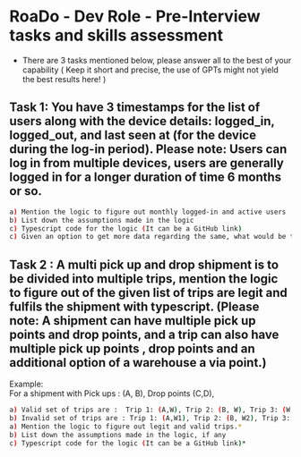 # RoaDo - Dev Role - Pre-Interview tasks and skills assessment

- There are 3 tasks mentioned below, please answer all to the best of your capability ( Keep it short and precise, the use of GPTs might not yield the best results here! )

## Task 1: You have 3 timestamps for the list of users along with the device details: logged_in, logged_out, and last seen at (for the device during the log-in period). Please note: Users can log in from multiple devices, users are generally logged in for a longer duration of time 6 months or so.
```sh
a) Mention the logic to figure out monthly logged-in and active users
b) List down the assumptions made in the logic
c) Typescript code for the logic (It can be a GitHub link)
c) Given an option to get more data regarding the same, what would be the fields / key values that would help to get better accurate values for the same and how would it help the time complexity of the operation?
  ```

## Task 2 : A multi pick up and drop shipment is to be divided into multiple trips, mention the logic to figure out of the given list of trips are legit and fulfils the shipment with typescript. (Please note:  A shipment can have multiple pick up points and drop points, and a trip can also have multiple pick up points , drop points and an additional option of a warehouse a via point.)
Example:  
For a shipment with Pick ups : (A, B), Drop points (C,D),
```sh
a) Valid set of trips are :  Trip 1: (A,W), Trip 2: (B, W), Trip 3: (W,C), Trip 4: (W, D).
b) Invalid set of trips are : Trip 1: (A,W1), Trip 2: (B, W2), Trip 3: (W3,C), Trip 4: (W4, D).
a) Mention the logic to figure out legit and valid trips.*
b) List down the assumptions made in the logic, if any
c) Typescript code for the logic (It can be a GitHub link)*
```
